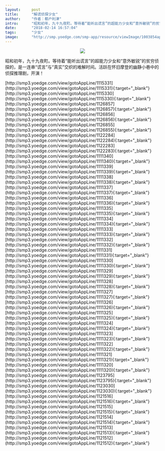 ```yaml
---
layout:     post
title:      "解谎侦探少女"
author:     "作者：都户利津"
intro:      "昭和初年，九十九夜町。等待着“能听出谎言”的超能力少女和“意外敏锐”的贫穷侦探的，是一连串“谎言”与“真实”交织的难解时间。活跃在怀旧摩登的幽静小巷中的侦探推理剧，开演！"
date:       "2018-02-14 16:57:04"
tags:       "少女"
image:      "http://smp.yoedge.com/smp-app/resource/viewImage/1003854appline.png"
---
```

<div style="text-align: center">
<p><img src="http://smp.yoedge.com/smp-app/resource/viewImage/1003854appline.png"/></p>
</div>
<p class="post-meta">
<span>昭和初年，九十九夜町。等待着“能听出谎言”的超能力少女和“意外敏锐”的贫穷侦探的，是一连串“谎言”与“真实”交织的难解时间。活跃在怀旧摩登的幽静小巷中的侦探推理剧，开演！</span>
</p>
[http://smp3.yoedge.com/view/gotoAppLine/1115331](http://smp3.yoedge.com/view/gotoAppLine/1115331){:target="_blank"}
[http://smp3.yoedge.com/view/gotoAppLine/1115330](http://smp3.yoedge.com/view/gotoAppLine/1115330){:target="_blank"}
[http://smp3.yoedge.com/view/gotoAppLine/1126857](http://smp3.yoedge.com/view/gotoAppLine/1126857){:target="_blank"}
[http://smp3.yoedge.com/view/gotoAppLine/1126856](http://smp3.yoedge.com/view/gotoAppLine/1126856){:target="_blank"}
[http://smp3.yoedge.com/view/gotoAppLine/1126855](http://smp3.yoedge.com/view/gotoAppLine/1126855){:target="_blank"}
[http://smp3.yoedge.com/view/gotoAppLine/1122284](http://smp3.yoedge.com/view/gotoAppLine/1122284){:target="_blank"}
[http://smp3.yoedge.com/view/gotoAppLine/1122283](http://smp3.yoedge.com/view/gotoAppLine/1122283){:target="_blank"}
[http://smp3.yoedge.com/view/gotoAppLine/1111340](http://smp3.yoedge.com/view/gotoAppLine/1111340){:target="_blank"}
[http://smp3.yoedge.com/view/gotoAppLine/1111339](http://smp3.yoedge.com/view/gotoAppLine/1111339){:target="_blank"}
[http://smp3.yoedge.com/view/gotoAppLine/1111338](http://smp3.yoedge.com/view/gotoAppLine/1111338){:target="_blank"}
[http://smp3.yoedge.com/view/gotoAppLine/1111337](http://smp3.yoedge.com/view/gotoAppLine/1111337){:target="_blank"}
[http://smp3.yoedge.com/view/gotoAppLine/1111336](http://smp3.yoedge.com/view/gotoAppLine/1111336){:target="_blank"}
[http://smp3.yoedge.com/view/gotoAppLine/1111335](http://smp3.yoedge.com/view/gotoAppLine/1111335){:target="_blank"}
[http://smp3.yoedge.com/view/gotoAppLine/1111334](http://smp3.yoedge.com/view/gotoAppLine/1111334){:target="_blank"}
[http://smp3.yoedge.com/view/gotoAppLine/1111333](http://smp3.yoedge.com/view/gotoAppLine/1111333){:target="_blank"}
[http://smp3.yoedge.com/view/gotoAppLine/1111332](http://smp3.yoedge.com/view/gotoAppLine/1111332){:target="_blank"}
[http://smp3.yoedge.com/view/gotoAppLine/1111331](http://smp3.yoedge.com/view/gotoAppLine/1111331){:target="_blank"}
[http://smp3.yoedge.com/view/gotoAppLine/1111330](http://smp3.yoedge.com/view/gotoAppLine/1111330){:target="_blank"}
[http://smp3.yoedge.com/view/gotoAppLine/1111329](http://smp3.yoedge.com/view/gotoAppLine/1111329){:target="_blank"}
[http://smp3.yoedge.com/view/gotoAppLine/1111328](http://smp3.yoedge.com/view/gotoAppLine/1111328){:target="_blank"}
[http://smp3.yoedge.com/view/gotoAppLine/1111327](http://smp3.yoedge.com/view/gotoAppLine/1111327){:target="_blank"}
[http://smp3.yoedge.com/view/gotoAppLine/1111326](http://smp3.yoedge.com/view/gotoAppLine/1111326){:target="_blank"}
[http://smp3.yoedge.com/view/gotoAppLine/1111325](http://smp3.yoedge.com/view/gotoAppLine/1111325){:target="_blank"}
[http://smp3.yoedge.com/view/gotoAppLine/1111324](http://smp3.yoedge.com/view/gotoAppLine/1111324){:target="_blank"}
[http://smp3.yoedge.com/view/gotoAppLine/1111323](http://smp3.yoedge.com/view/gotoAppLine/1111323){:target="_blank"}
[http://smp3.yoedge.com/view/gotoAppLine/1111322](http://smp3.yoedge.com/view/gotoAppLine/1111322){:target="_blank"}
[http://smp3.yoedge.com/view/gotoAppLine/1111321](http://smp3.yoedge.com/view/gotoAppLine/1111321){:target="_blank"}
[http://smp3.yoedge.com/view/gotoAppLine/1111320](http://smp3.yoedge.com/view/gotoAppLine/1111320){:target="_blank"}
[http://smp3.yoedge.com/view/gotoAppLine/1123795](http://smp3.yoedge.com/view/gotoAppLine/1123795){:target="_blank"}
[http://smp3.yoedge.com/view/gotoAppLine/1123030](http://smp3.yoedge.com/view/gotoAppLine/1123030){:target="_blank"}
[http://smp3.yoedge.com/view/gotoAppLine/1121516](http://smp3.yoedge.com/view/gotoAppLine/1121516){:target="_blank"}
[http://smp3.yoedge.com/view/gotoAppLine/1121515](http://smp3.yoedge.com/view/gotoAppLine/1121515){:target="_blank"}
[http://smp3.yoedge.com/view/gotoAppLine/1121514](http://smp3.yoedge.com/view/gotoAppLine/1121514){:target="_blank"}
[http://smp3.yoedge.com/view/gotoAppLine/1121513](http://smp3.yoedge.com/view/gotoAppLine/1121513){:target="_blank"}
[http://smp3.yoedge.com/view/gotoAppLine/1121512](http://smp3.yoedge.com/view/gotoAppLine/1121512){:target="_blank"}


